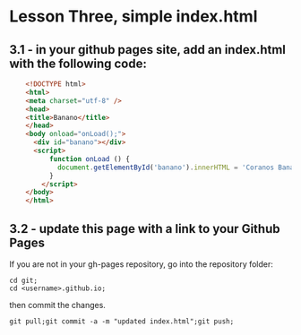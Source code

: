 # Lesson Three, simple index.html

## 3.1 - in your github pages site, add an index.html with the following code:
```html
    <!DOCTYPE html>
    <html>
    <meta charset="utf-8" />
    <head>
    <title>Banano</title>
    </head>
    <body onload="onLoad();">
      <div id="banano"></div>
      <script>
          function onLoad () {
            document.getElementById('banano').innerHTML = 'Coranos Bananos';
          }
        </script>
    </body>
    </html>
```

## 3.2 - update this page with a link to your Github Pages

If you are not in your gh-pages repository, go into the repository folder:
```
cd git;
cd <username>.github.io;
```

then commit the changes.
```
git pull;git commit -a -m "updated index.html";git push;
```

